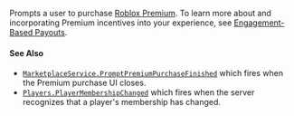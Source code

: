Prompts a user to purchase
[Roblox Premium](https://create.roblox.com/docs/https://www.roblox.com/premium/membership). To learn more
about and incorporating Premium incentives into your experience, see
[Engagement-Based Payouts](https://create.roblox.com/docs/production/monetization/engagement-based-payouts).
#### See Also

- [`MarketplaceService.PromptPremiumPurchaseFinished`](https://create.roblox.com/docs/reference/engine/classes/MarketplaceService#PromptPremiumPurchaseFinished) which fires
when the Premium purchase UI closes.
- [`Players.PlayerMembershipChanged`](https://create.roblox.com/docs/reference/engine/classes/Players#PlayerMembershipChanged) which fires when the server
recognizes that a player's membership has changed.